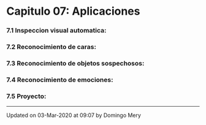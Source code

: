 
# Capitulo 07: Aplicaciones
### 7.1 Inspeccion visual automatica:
### 7.2 Reconocimiento de caras:
### 7.3 Reconocimiento de objetos sospechosos:
### 7.4 Reconocimiento de emociones:
### 7.5 Proyecto:
---


Updated on 03-Mar-2020 at 09:07 by Domingo Mery
